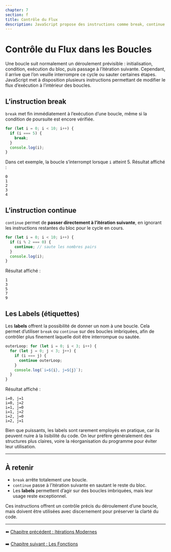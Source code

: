 ```yaml
---
chapter: 7
section: f
title: Contrôle du Flux
description: JavaScript propose des instructions comme break, continue et les labels pour modifier le comportement normal d’une boucle. Elles permettent d’interrompre, de sauter ou de réorienter l’exécution des itérations.
---
```


# Contrôle du Flux dans les Boucles

Une boucle suit normalement un déroulement prévisible : initialisation, condition, exécution du bloc, puis passage à l’itération suivante. Cependant, il arrive que l’on veuille interrompre ce cycle ou sauter certaines étapes. JavaScript met à disposition plusieurs instructions permettant de modifier le flux d’exécution à l’intérieur des boucles.



## L’instruction break

`break` met fin immédiatement à l’exécution d’une boucle, même si la condition de poursuite est encore vérifiée.

```javascript
for (let i = 0; i < 10; i++) {
  if (i === 5) {
    break;
  }
  console.log(i);
}
```

Dans cet exemple, la boucle s’interrompt lorsque `i` atteint 5.
Résultat affiché :

```
0
1
2
3
4
```



## L’instruction continue

`continue` permet de **passer directement à l’itération suivante**, en ignorant les instructions restantes du bloc pour le cycle en cours.

```javascript
for (let i = 0; i < 10; i++) {
  if (i % 2 === 0) {
    continue; // saute les nombres pairs
  }
  console.log(i);
}
```

Résultat affiché :

```
1
3
5
7
9
```



## Les Labels (étiquettes)

Les **labels** offrent la possibilité de donner un nom à une boucle.
Cela permet d’utiliser `break` ou `continue` sur des boucles imbriquées, afin de contrôler plus finement laquelle doit être interrompue ou sautée.

```javascript
outerLoop: for (let i = 0; i < 3; i++) {
  for (let j = 0; j < 3; j++) {
    if (i === j) {
      continue outerLoop;
    }
    console.log(`i=${i}, j=${j}`);
  }
}
```

Résultat affiché :

```
i=0, j=1
i=0, j=2
i=1, j=0
i=1, j=2
i=2, j=0
i=2, j=1
```

Bien que puissants, les labels sont rarement employés en pratique, car ils peuvent nuire à la lisibilité du code. On leur préfère généralement des structures plus claires, voire la réorganisation du programme pour éviter leur utilisation.

---

## À retenir

* `break` arrête totalement une boucle.
* `continue` passe à l’itération suivante en sautant le reste du bloc.
* Les **labels** permettent d’agir sur des boucles imbriquées, mais leur usage reste exceptionnel.

Ces instructions offrent un contrôle précis du déroulement d’une boucle, mais doivent être utilisées avec discernement pour préserver la clarté du code.

---

⬅️ [Chapitre précédent : Itérations Modernes](./e_Iterations.md)

➡️ [Chapitre suivant : Les Fonctions](../08_fonctions/a_Fonctions.md)

